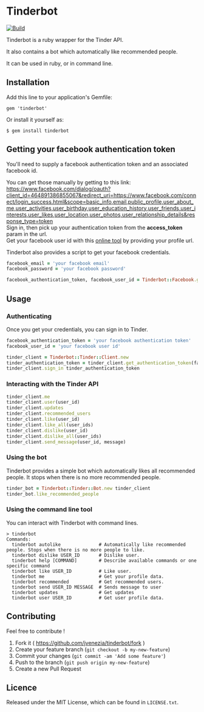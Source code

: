 # Tinderbot

[![Build](https://travis-ci.org/jvenezia/tinderbot.svg?branch=master)](https://travis-ci.org/jvenezia/tinderbot)

Tinderbot is a ruby wrapper for the Tinder API.

It also contains a bot which automatically like recommended people.

It can be used in ruby, or in command line.

## Installation

Add this line to your application's Gemfile:

    gem 'tinderbot'

Or install it yourself as:

    $ gem install tinderbot


## Getting your facebook authentication token

You'll need to supply a facebook authentication token and an associated facebook id.

You can get those manually by getting to this link:  
https://www.facebook.com/dialog/oauth?client_id=464891386855067&redirect_uri=https://www.facebook.com/connect/login_success.html&scope=basic_info,email,public_profile,user_about_me,user_activities,user_birthday,user_education_history,user_friends,user_interests,user_likes,user_location,user_photos,user_relationship_details&response_type=token  
Sign in, then pick up your authentication token from the **access_token** param in the url.  
Get your facebook user id with this [online tool](http://findmyfacebookid.com/) by providing your profile url.

Tinderbot also provides a script to get your facebook credentials.
```ruby
facebook_email = 'your facebook email'
facebook_password = 'your facebook password'

facebook_authentication_token, facebook_user_id = Tinderbot::Facebook.get_credentials(facebook_email, facebook_password)
```

## Usage
### Authenticating

Once you get your credentials, you can sign in to Tinder.
```ruby
facebook_authentication_token = 'your facebook authentication token'
facebook_user_id = 'your facebook user id'

tinder_client = Tinderbot::Tinder::Client.new
tinder_authentication_token = tinder_client.get_authentication_token(facebook_authentication_token, facebook_user_id)
tinder_client.sign_in tinder_authentication_token
```

### Interacting with the Tinder API
```ruby
tinder_client.me
tinder_client.user(user_id)
tinder_client.updates
tinder_client.recommended_users
tinder_client.like(user_id)
tinder_client.like_all(user_ids)
tinder_client.dislike(user_id)
tinder_client.dislike_all(user_ids)
tinder_client.send_message(user_id, message)
```

### Using the bot
Tinderbot provides a simple bot which automatically likes all recommended people. It stops when there is no more recommended people.
```ruby
tinder_bot = Tinderbot::Tinder::Bot.new tinder_client
tinder_bot.like_recommended_people
```

### Using the command line tool
You can interact with Tinderbot with command lines.
```
> tinderbot
Commands:
  tinderbot autolike              # Automatically like recommended people. Stops when there is no more people to like.
  tinderbot dislike USER_ID       # Dislike user.
  tinderbot help [COMMAND]        # Describe available commands or one specific command
  tinderbot like USER_ID          # Like user.
  tinderbot me                    # Get your profile data.
  tinderbot recommended           # Get recommended users.
  tinderbot send USER_ID MESSAGE  # Sends message to user
  tinderbot updates               # Get updates
  tinderbot user USER_ID          # Get user profile data.
```

## Contributing
Feel free to contribute !

1. Fork it ( https://github.com/jvenezia/tinderbot/fork )
2. Create your feature branch (`git checkout -b my-new-feature`)
3. Commit your changes (`git commit -am 'Add some feature'`)
4. Push to the branch (`git push origin my-new-feature`)
5. Create a new Pull Request

## Licence
Released under the MIT License, which can be found in `LICENSE.txt`.
